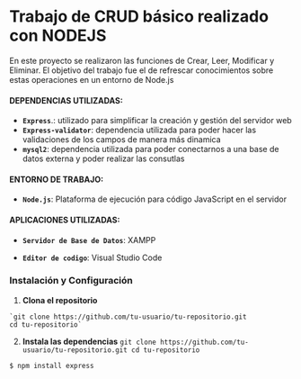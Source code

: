 
# Trabajo de CRUD básico realizado con NODEJS

En este proyecto se realizaron las funciones de Crear, Leer, Modificar  y Eliminar.
El objetivo del trabajo fue el de refrescar conocimientos sobre estas operaciones en un entorno de Node.js

#### DEPENDENCIAS UTILIZADAS:
  - __`Express`__.: utilizado para simplificar la creación y gestión del servidor web
  - __`Express-validator`__: dependencia utilizada para poder hacer las validaciones de los campos de manera más dinamica
  - __`mysql2`__: dependencia utilizada para poder conectarnos a una base de datos externa y poder realizar las consutlas
  
#### ENTORNO DE TRABAJO: 
- __`Node.js`__: Plataforma de ejecución para código JavaScript en el servidor
  
#### APLICACIONES UTILIZADAS:
  - __`Servidor de Base de Datos`__: XAMPP

  - __`Editor de codigo`__: Visual Studio Code

### Instalación y Configuración

1. __Clona el repositorio__
```
`git clone https://github.com/tu-usuario/tu-repositorio.git
cd tu-repositorio`
```
2. __Instala las dependencias__
`git clone https://github.com/tu-usuario/tu-repositorio.git
cd tu-repositorio`

```
$ npm install express
```